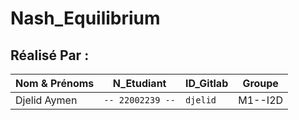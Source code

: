 # Nash_Equilibrium
## Réalisé Par :
  |   Nom & Prénoms |N_Etudiant| ID_Gitlab | Groupe |
|----------------|-------------------------------|-----------------------------|-------|
|Djelid Aymen | `-- 22002239 --` | `djelid` |  M1--I2D |
